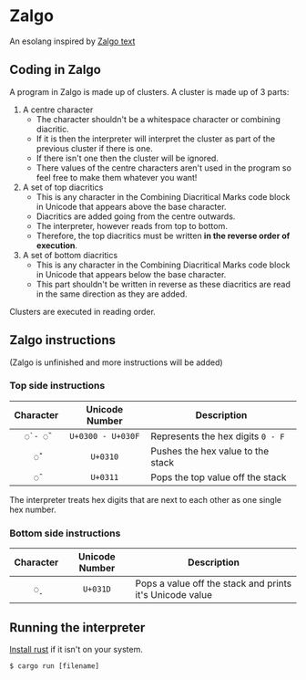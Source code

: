 # Zalgo

An esolang inspired by [Zalgo text](https://en.wikipedia.org/wiki/Zalgo_text)

## Coding in Zalgo

A program in Zalgo is made up of clusters. A cluster is made up of 3 parts:

1. A centre character
	+ The character shouldn't be a whitespace character or combining diacritic.
	+ If it is then the interpreter will interpret the cluster as part of the previous cluster if there is one.
	+ If there isn't one then the cluster will be ignored.
	+ There values of the centre characters aren't used in the program so feel free to make them whatever you want!
2. A set of top diacritics
	+ This is any character in the Combining Diacritical Marks code block in Unicode that appears above the base character.
	+ Diacritics are added going from the centre outwards.
	+ The interpreter, however reads from top to bottom.
	+ Therefore, the top diacritics must be written **in the reverse order of execution**.
3. A set of bottom diacritics
	+ This is any character in the Combining Diacritical Marks code block in Unicode that appears below the base character.
	+ This part shouldn't be written in reverse as these diacritics are read in the same direction as they are added.

Clusters are executed in reading order.

## Zalgo instructions

(Zalgo is unfinished and more instructions will be added)

### Top side instructions

| Character | Unicode Number    | Description                       |
|:---------:|:-----------------:|-----------------------------------|
| `◌̀ - ◌̏`   | `U+0300 - U+030F` | Represents the hex digits `0 - F` |
| `◌̐`       | `U+0310`          | Pushes the hex value to the stack |
| `◌̑`       | `U+0311`          | Pops the top value off the stack  |

The interpreter treats hex digits that are next to each other as one single hex number.

### Bottom side instructions

| Character | Unicode Number    | Description                                              |
|:---------:|:-----------------:|----------------------------------------------------------|
| `◌̝`       | `U+031D`          | Pops a value off the stack and prints it's Unicode value |

## Running the interpreter

[Install rust](https://www.rust-lang.org/tools/install) if it isn't on your system.

```console
$ cargo run [filename]
```
